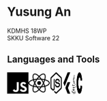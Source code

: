 # Yusung An
KDMHS 18WP <br/>
SKKU Software 22 <br/>

## Languages and Tools
<div style="display: flex;">
<img src="./javascript.svg" width="50">
<img src="./react.svg" width="50">
<img src="./node-dot-js.svg" width="30">
<img src="./flutter.svg" width="20">
<img src="./java.svg" width="13">
<img src="./c.svg" width="13">
</div>
<br/>
